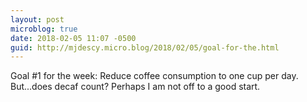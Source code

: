 ```yaml
---
layout: post
microblog: true
date: 2018-02-05 11:07 -0500
guid: http://mjdescy.micro.blog/2018/02/05/goal-for-the.html
---
```

Goal #1 for the week: Reduce coffee consumption to one cup per day. But...does decaf count? Perhaps I am not off to a good start.
